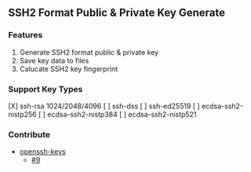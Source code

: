 ## SSH2 Format Public & Private Key Generate

### Features

1. Generate SSH2 format public & private key
2. Save key data to files
3. Calucate SSH2 key fingerprint

### Support Key Types

[X] ssh-rsa 1024/2048/4096
[ ] ssh-dss
[ ] ssh-ed25519
[ ] ecdsa-ssh2-nistp256
[ ] ecdsa-ssh2-nistp384
[ ] ecdsa-ssh2-nistp521

### Contribute

* [openssh-keys](https://github.com/sdemos/openssh-keys)
  * [#9](https://github.com/sdemos/openssh-keys/pull/9)
